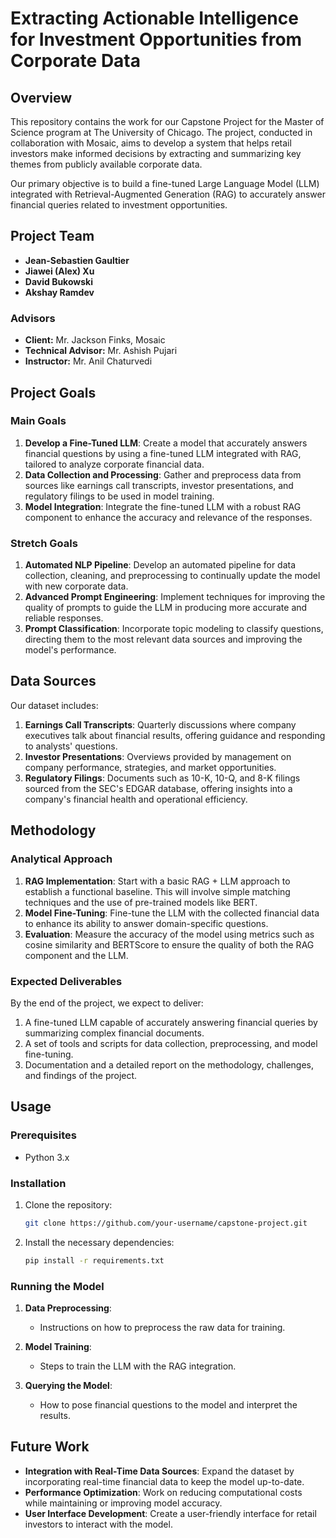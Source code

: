 # Extracting Actionable Intelligence for Investment Opportunities from Corporate Data

## Overview

This repository contains the work for our Capstone Project for the Master of Science program at The University of Chicago. The project, conducted in collaboration with Mosaic, aims to develop a system that helps retail investors make informed decisions by extracting and summarizing key themes from publicly available corporate data.

Our primary objective is to build a fine-tuned Large Language Model (LLM) integrated with Retrieval-Augmented Generation (RAG) to accurately answer financial queries related to investment opportunities.

## Project Team

- **Jean-Sebastien Gaultier**
- **Jiawei (Alex) Xu**
- **David Bukowski**
- **Akshay Ramdev**

### Advisors

- **Client:** Mr. Jackson Finks, Mosaic
- **Technical Advisor:** Mr. Ashish Pujari
- **Instructor:** Mr. Anil Chaturvedi

## Project Goals

### Main Goals

1. **Develop a Fine-Tuned LLM**: Create a model that accurately answers financial questions by using a fine-tuned LLM integrated with RAG, tailored to analyze corporate financial data.
2. **Data Collection and Processing**: Gather and preprocess data from sources like earnings call transcripts, investor presentations, and regulatory filings to be used in model training.
3. **Model Integration**: Integrate the fine-tuned LLM with a robust RAG component to enhance the accuracy and relevance of the responses.

### Stretch Goals

1. **Automated NLP Pipeline**: Develop an automated pipeline for data collection, cleaning, and preprocessing to continually update the model with new corporate data.
2. **Advanced Prompt Engineering**: Implement techniques for improving the quality of prompts to guide the LLM in producing more accurate and reliable responses.
3. **Prompt Classification**: Incorporate topic modeling to classify questions, directing them to the most relevant data sources and improving the model's performance.

## Data Sources

Our dataset includes:

1. **Earnings Call Transcripts**: Quarterly discussions where company executives talk about financial results, offering guidance and responding to analysts' questions.
2. **Investor Presentations**: Overviews provided by management on company performance, strategies, and market opportunities.
3. **Regulatory Filings**: Documents such as 10-K, 10-Q, and 8-K filings sourced from the SEC's EDGAR database, offering insights into a company's financial health and operational efficiency.

## Methodology

### Analytical Approach

1. **RAG Implementation**: Start with a basic RAG + LLM approach to establish a functional baseline. This will involve simple matching techniques and the use of pre-trained models like BERT.
2. **Model Fine-Tuning**: Fine-tune the LLM with the collected financial data to enhance its ability to answer domain-specific questions.
3. **Evaluation**: Measure the accuracy of the model using metrics such as cosine similarity and BERTScore to ensure the quality of both the RAG component and the LLM.

### Expected Deliverables

By the end of the project, we expect to deliver:

1. A fine-tuned LLM capable of accurately answering financial queries by summarizing complex financial documents.
2. A set of tools and scripts for data collection, preprocessing, and model fine-tuning.
3. Documentation and a detailed report on the methodology, challenges, and findings of the project.

## Usage

### Prerequisites

- Python 3.x

### Installation

1. Clone the repository:
   ```bash
   git clone https://github.com/your-username/capstone-project.git
   ```
2. Install the necessary dependencies:
   ```bash
   pip install -r requirements.txt
   ```

### Running the Model

1. **Data Preprocessing**:
   - Instructions on how to preprocess the raw data for training.

2. **Model Training**:
   - Steps to train the LLM with the RAG integration.

3. **Querying the Model**:
   - How to pose financial questions to the model and interpret the results.

## Future Work

- **Integration with Real-Time Data Sources**: Expand the dataset by incorporating real-time financial data to keep the model up-to-date.
- **Performance Optimization**: Work on reducing computational costs while maintaining or improving model accuracy.
- **User Interface Development**: Create a user-friendly interface for retail investors to interact with the model.
